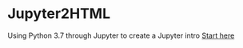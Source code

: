 # Jupyter2HTML

Using Python 3.7 through Jupyter to create a Jupyter intro
<a href="https://jmzgit.github.io/Jupyter2HTML/1%20Python%20introduccion.html">
Start here</a>
